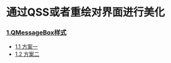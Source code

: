 # 通过QSS或者重绘对界面进行美化

### [1.QMessageBox样式](QMessageBox样式/)
 - [1.1 方案一](QMessageBox样式/方案一)
 - [1.2 方案二](QMessageBox样式/方案二)